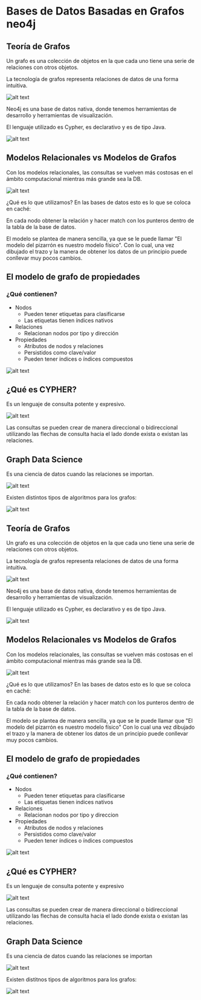 # Bases de Datos Basadas en Grafos neo4j
## Teoría de Grafos

Un grafo es una colección de objetos en la que cada uno tiene una serie de relaciones con otros objetos.

La tecnología de grafos representa relaciones de datos de una forma intuitiva.

![alt text](../../images/neo4jexamples.png)

Neo4j es una base de datos nativa, donde tenemos herramientas de desarrollo y herramientas de visualización.

El lenguaje utilizado es Cypher, es declarativo y es de tipo Java.

![alt text](../../images/ne4j_native.png)

## Modelos Relacionales vs Modelos de Grafos

Con los modelos relacionales, las consultas se vuelven más costosas en el ámbito computacional mientras más grande sea la DB.

![alt text](../../images/relacionalesvsgrafos.png)

¿Qué es lo que utilizamos? En las bases de datos esto es lo que se coloca en caché:

En cada nodo obtener la relación y hacer match con los punteros dentro de la tabla de la base de datos.

El modelo se plantea de manera sencilla, ya que se le puede llamar "El modelo del pizarrón es nuestro modelo físico". Con lo cual, una vez dibujado el trazo y la manera de obtener los datos de un principio puede conllevar muy pocos cambios.

## El modelo de grafo de propiedades

### ¿Qué contienen?

- Nodos
    - Pueden tener etiquetas para clasificarse
    - Las etiquetas tienen índices nativos
- Relaciones
    - Relacionan nodos por tipo y dirección
- Propiedades
    - Atributos de nodos y relaciones
    - Persistidos como clave/valor
    - Pueden tener índices o índices compuestos

![alt text](../../images/propiedadesGRAFOS.png)

## ¿Qué es CYPHER?

Es un lenguaje de consulta potente y expresivo.

![alt text](../../images/cypher_beginner.png)

Las consultas se pueden crear de manera direccional o bidireccional utilizando las flechas de consulta hacia el lado donde exista o existan las relaciones.

## Graph Data Science

Es una ciencia de datos cuando las relaciones se importan.

![alt text](../../images/GDS.png)

Existen distintos tipos de algoritmos para los grafos:

![alt text](../../images/GDS_ALGORITHM.png)

## Teoría de Grafos

Un grafo es una colección de objetos en la que cada uno tiene una serie de relaciones con otros objetos.

La tecnología de grafos representa relaciones de datos de una forma intuitiva.

![alt text](../../images/neo4jexamples.png)

Neo4j es una base de datos nativa, donde tenemos herramientas de desarrollo y herramientas de visualización.

El lenguaje utilizado es Cypher, es declarativo y es de tipo Java.

![alt text](../../images/ne4j_native.png)

## Modelos Relacionales vs Modelos de Grafos

Con los modelos relacionales, las consultas se vuelven más costosas en el ámbito computacional mientras más grande sea la DB.

![alt text](../../images/relacionalesvsgrafos.png)

¿Qué es lo que utilizamos? En las bases de datos esto es lo que se coloca en caché:

En cada nodo obtener la relación y hacer match con los punteros dentro de la tabla de la base de datos.

El modelo se plantea de manera sencilla, ya que se le puede llamar que "El modelo del pizarrón es nuestro modelo físico"
Con lo cual una vez dibujado el trazo y la manera de obtener los datos de un principio puede conllevar muy pocos cambios.

## El modelo de grafo de propiedades

### ¿Qué contienen?

- Nodos
    - Pueden tener etiquetas para clasificarse
    - Las etiquetas tienen indices nativos
- Relaciones
    - Relacionan nodos por tipo y direccion
- Propiedades
    - Atributos de nodos y relaciones
    - Persistidos como clave/valor
    - Pueden tener índices o índices compuestos

![alt text](../../images/propiedadesGRAFOS.png)

## ¿Qué es CYPHER?

Es un lenguaje de consulta potente y expresivo

![alt text](../../images/cypher_beginner.png)

Las consultas se pueden crear de manera direccional o bidireccional utilizando las flechas de consulta hacia el lado donde exista o existan las relaciones.

## Graph Data Science

Es una ciencia de datos cuando las relaciones se importan

![alt text](../../images/GDS.png)

Existen distitnos tipos de algoritmos para los grafos:

![alt text](../../images/GDS_ALGORITHM.png)
